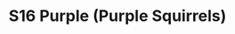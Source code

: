 ---
title: S16 Purple (Purple Squirrels)
permalink: "/teams/s16-purple"
teamslug: s16-purple
members:
- Stephen Tackney - Captain
- CJ Babb - QB
- Alex Anzures
- Marcus Boyce
- Bryant Burnheimer
- Scott Cuviello
- Louie Ferreira
- Sean C. Huff
- Chris Meadows
- Paul Pham
- Ezra Porter
- Elisa Shapiro
- Brenton Watkajtys
teamid: 6361
name: S16 Purple
color: Purple Squirrels
division: ''
---